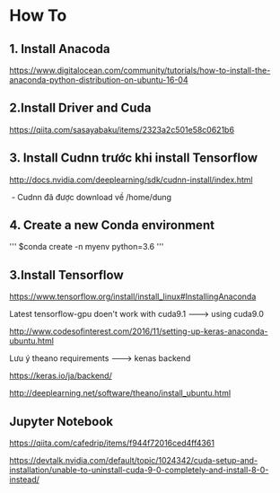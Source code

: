 # How To
## 1. Install Anacoda

  https://www.digitalocean.com/community/tutorials/how-to-install-the-anaconda-python-distribution-on-ubuntu-16-04
 
## 2.Install Driver and Cuda
 
 https://qiita.com/sasayabaku/items/2323a2c501e58c0621b6
 
 ## 3. Install Cudnn trước khi install Tensorflow
 
 http://docs.nvidia.com/deeplearning/sdk/cudnn-install/index.html
 
  - Cudnn đã được download về /home/dung
  
  ## 4. Create a new Conda environment 
  '''
  $conda create -n myenv python=3.6
  '''
 
##  3.Install Tensorflow
 
 https://www.tensorflow.org/install/install_linux#InstallingAnaconda
 
 Latest tensorflow-gpu doen't work with cuda9.1 ---> using cuda9.0
  
  http://www.codesofinterest.com/2016/11/setting-up-keras-anaconda-ubuntu.html
 
 Lưu ý theano requirements ---> kenas backend
 
 https://keras.io/ja/backend/
 
 http://deeplearning.net/software/theano/install_ubuntu.html
 
 ## Jupyter Notebook
 
 https://qiita.com/cafedrip/items/f944f72016ced4ff4361

https://devtalk.nvidia.com/default/topic/1024342/cuda-setup-and-installation/unable-to-uninstall-cuda-9-0-completely-and-install-8-0-instead/
